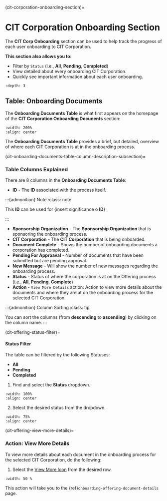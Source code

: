 
(cit-corporation-onboarding-section)=
# CIT Corporation Onboarding Section

The **CIT Corp Onboarding** section can be used to help track the progress of each user onboarding to CIT Corporation.

**This section also allows you to:**

- Filter by ``Status`` (i.e., **All**, **Pending**, **Completed**)
- View detailed about every onboarding CIT Corporation.
- Quickly see important information about each user onboarding.

```{contents} Table of Contents
:depth: 3
```

[comment]: <> (Review placemnent of Table of Contents)

## Table: Onboarding Documents

The **Onboarding Documents Table** is what first appears on the homepage of the **CIT Corporation Onboarding Docunents** section:

```{lazyfigure} ../../_static/solo_app/Document/CITCorpOnboarding/cit-corp-onboarding-homepage-table.jpg
:width: 200%
:align: center
```

The **Onboarding Documents Table** provides a brief, but detailed, overview of where each CIT Corporation is at in the onboarding process.

(cit-onboarding-documents-table-column-description-subsection)=
### Table Columns Explained

There are 8 columns in the **Onboarding Documents Table**:

- **ID** - The **ID** associated with the process itself.

:::{admonition} Note
:class: note

This **ID** can be used for {insert significance o **ID**}

:::

- **Sponsorship Organization** - The **Sponsorship Organization** that is sponsoring the onboarding process.
- **CIT Corporation**  - The **CIT Corporation** that is being onboarded.
- **Document Complete** - Shows the number of onboarding documents a corporation has completed.
- **Pending For Approaval** - Number of documents that have been submitted but are pending approval.
- **New Message** - Will show the number of new messages regarding the onboarding process.
- **Status** -  Status of where the corporation is at on the Offering process (i.e., **All**, **Pending**, **Complete**)
- **Action** - ``View More Details`` action: Action to view more details about the documents and where they are at on the onboarding process for the selected CIT Corporation.

:::{admonition} Column Sorting
:class: tip

You can sort the columns (from **descending** to **ascending**) by clicking on the column name.
:::

(cit-offering-status-filter)=
#### Status Filter

The table can be filtered by the following Statuses:

- **All**
- **Pending**
- **Completed**

1. Find and select the **Status** dropdown.

```{lazyfigure} ../../_static/solo_app/Document/CITCorpOffering/cit-corporations-offering-documents-status-location.jpg
:width: 100%
:align: center
```

2. Select the desired status from the dropdown.

```{lazyfigure} ../../_static/solo_app/Document/universal/StatusDropdowns/all-pending-complete-status-dropdown-expaned-universal.png
:width: 75%
:align: center
```


(cit-offering-view-more-details)=
### Action: View More Details

To view more details about each document in the onboarding process for the selected CIT Corporation, do the following:

1. Select the [View More Icon](#view-more-icon) from the desired row. 

```{lazyfigure} ../../_static/solo_app/Document/CITCorpOnboarding/ViewMoreDetails/view-more-details-cit-onboarding.jpg
:width: 50 %
```

This action will take you to the {ref}`onboarding-offering-document-details` page.
